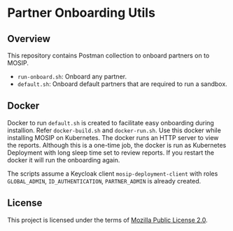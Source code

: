 # Partner Onboarding Utils

## Overview
This repository contains Postman collection to onboard partners on to MOSIP. 

* `run-onboard.sh`:  Onboard any partner.
* `default.sh`: Onboard default partners that are required to run a sandbox.  

## Docker
Docker to run `default.sh` is created to facilitate easy onboarding during installion. Refer `docker-build.sh` and `docker-run.sh`. Use this docker while installing MOSIP on Kubernetes. The docker runs an HTTP server to view the reports. Although this is a one-time job, the docker is run as Kubernetes Deployment with long sleep time set to review reports. If you restart the docker it will run the onboarding again.

The scripts assume a Keycloak client `mosip-deployment-client` with roles `GLOBAL_ADMIN`, `ID_AUTHENTICATION`, `PARTNER_ADMIN` is already created. 

## License
This project is licensed under the terms of [Mozilla Public License 2.0](LICENSE).


